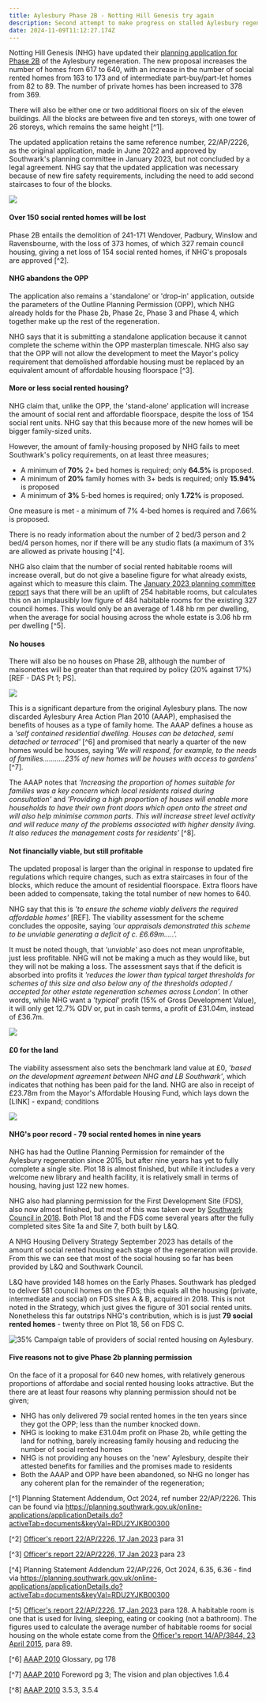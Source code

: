 ```yaml
---
title: Aylesbury Phase 2B - Notting Hill Genesis try again
description: Second attempt to make progress on stalled Aylesbury regeneration
date: 2024-11-09T11:12:27.174Z
---
```

Notting Hill Genesis (NHG) have updated their [planning application for Phase 2B](https://planning.southwark.gov.uk/online-applications/applicationDetails.do?activeTab=documents&keyVal=RDU2YJKB00300) of the Aylesbury regeneration.  The new proposal increases the number of homes from 617 to 640, with an increase in the number of social rented homes from 163 to 173 and of intermediate part-buy/part-let homes from 82 to 89.  The number of private homes has been increased to 378 from 369.

There will also be either one or two additional floors on six of the eleven buildings. All the blocks are between five and ten storeys, with one tower of 26 storeys, which remains the same height [^1].

The updated application retains the same reference number, 22/AP/2226, as the original application, made in June 2022 and approved by Southwark's planning committee in January 2023, but not concluded by a legal agreement.  NHG say that the updated application was necessary because of new fire safety requirements, including the need to add second staircases to four of the blocks.

![](img/22_ap_2226-design_and_access_statement__part_15_.-3521594.pdf-adobe-acrobat-reader-64-bit-09_11_2024-16_32_16.png)

#### Over 150 social rented homes will be lost

Phase 2B entails the demolition of 241-171 Wendover, Padbury, Winslow and Ravensbourne, with the loss of 373 homes, of which 327 remain council housing, giving a net loss of 154 social rented homes, if NHG's proposals are approved [^2].

#### NHG abandons the OPP

The application also remains a 'standalone' or 'drop-in' application, outside the parameters of the Outline Planning Permission (OPP), which NHG already holds for the Phase 2b, Phase 2c, Phase 3 and Phase 4, which together make up the rest of the regeneration.

NHG says that it is submitting a standalone application because it cannot complete the scheme within the OPP masterplan timescale.  NHG also say that the OPP will not allow the development to meet the Mayor's policy requirement that demolished affordable housing must be replaced by an equivalent amount of affordable housing floorspace [^3].

#### More or less social rented housing?

NHG claim that, unlike the OPP, the 'stand-alone' application will increase the amount of social rent and affordable floorspace, despite the loss of 154 social rent units.  NHG say that this because more of the new homes will be bigger family-sized units.  

However, the amount of family-housing proposed by NHG fails to meet Southwark's policy requirements, on at least three measures;

* A minimum of **70%** 2+ bed homes is required; only **64.5%** is proposed.
* A minimum of **20%** family homes with 3+ beds is required; only **15.94%** is proposed
* A minimum of **3%** 5-bed homes is required; only **1.72%** is proposed. 

One measure is met - a minimum of 7% 4-bed homes is required and 7.66% is proposed.

There is no ready information about the number of 2 bed/3 person and 2 bed/4 person homes, nor if there will be any studio flats (a maximum of 3% are allowed as private housing [^4].

NHG also claim that the number of social rented habitable rooms will increase overall, but do not give a baseline figure for what already exists, against which to measure this claim.  The [January 2023 planning committee report](https://moderngov.southwark.gov.uk/documents/s111174/Report%20-%20Aylesbury%20Phase%202B.pdf) says that there will be an uplift of 254 habitable rooms, but calculates this on an implausibly low figure of 484 habitable rooms for the existing 327 council homes.  This would only be an average of 1.48 hb rm per dwelling, when the average for social housing across the whole estate is 3.06 hb rm per dwelling [^5]. 

#### No houses

There will also be no houses on Phase 2B, although the number of maisonettes will be greater than that required by policy (20% against 17%) \[REF - DAS Pt 1; PS].

![](img/22_ap_2226-design_and_access_statement__part_15_.-3521594.pdf-adobe-acrobat-reader-64-bit-09_11_2024-17_08_01.png)

This is a significant departure from the original Aylesbury plans.  The now discarded Aylesbury Area Action Plan 2010 (AAAP), emphasised the benefits of houses as a type of family home.  The AAAP defines a house as a *'self contained residential dwelling. Houses can be detached, semi detached or terraced'* [^6] and promised that nearly a quarter of the new homes would be houses, saying *'We will respond, for example, to the needs of families...........23% of new homes will be houses with access to gardens'* [^7].  

The AAAP notes that *'Increasing the proportion of homes suitable for families was a key concern which local residents raised during consultation'* and *'Providing a high proportion of houses will enable more households to have their own front doors which open onto the street and will also help minimise common parts. This will increase street level activity and will reduce many of the problems associated with higher density living. It also reduces the management costs for residents'* [^8].

#### Not financially viable, but still profitable

The updated proposal is larger than the original in response to updated fire regulations which require changes, such as extra staircases in four of the blocks, which reduce the amount of residential floorspace.  Extra floors have been added to compensate, taking the total number of new homes to 640.

NHG say that this is *'to ensure the scheme viably delivers the required affordable homes'* \[REF].  The viability assessment for the scheme concludes the opposite, saying *'our appraisals demonstrated this scheme to be unviable generating a deficit of c. £6.69m.....'.*  

It must be noted though, that *'unviable'* aso does not mean unprofitable, just less profitable.  NHG will not be making a much as they would like, but they will not be making a loss.  The assessment says that if the deficit is absorbed into profits it *'reduces the lower than typical target thresholds for schemes of this size and also below any of the thresholds adopted / accepted for other estate regeneration schemes across London'.*  In other words, while NHG want a *'typical'* profit (15% of Gross Development Value), it will only get 12.7% GDV or, put in cash terms, a profit of £31.04m, instead of £36.7m.  

![](img/exhibition_boards_150624.pdf-adobe-acrobat-reader-64-bit-11_11_2024-09_52_45.png)

#### £0 for the land

The viability assessment also sets the benchmark land value at £0, *'based on the development agreement between NHG and LB Southwark'*, which indicates that nothing has been paid for the land.  NHG are also in receipt of £23.78m from the Mayor's Affordable Housing Fund, which lays down the  \[LINK] - expand; conditions

![](img/22_ap_2226-design_and_access_statement__part_1_.-3521527.pdf-adobe-acrobat-reader-64-bit-09_11_2024-15_51_51.png)

#### NHG's poor record - 79 social rented homes in nine years

NHG has had the Outline Planning Permission for remainder of the Aylesbury regeneration since 2015, but after nine years has yet to fully complete a single site. Plot 18 is almost finished, but while it includes a very welcome new library and health facility, it is relatively small in terms of housing, having just 122 new homes. 

NHG also had planning permission for the First Development Site (FDS), also now almost finished, but most of this was taken over by [Southwark Council in 2018](https://www.35percent.org/posts/2020-07-09-aylesbury-estate-fds-variation/).  Both Plot 18 and the FDS come several years after the fully completed sites Site 1a and Site 7, both built by L&Q.

A NHG Housing Delivery Strategy September 2023 has details of the amount of social rented housing each stage of the regeneration will provide.  From this we can see that most of the social housing so far has been provided by L&Q and Southwark Council.  

L&Q have provided 148 homes on the Early Phases.  Southwark has pledged to deliver 581 council homes on the FDS; this equals all the housing (private, intermediate and social) on FDS sites A & B, acquired in 2018.  This is not noted in the Strategy, which just gives the figure of 301 social rented units.  Nonetheless this far outstrips NHG's contribution, which is is just **79 social rented homes** - twenty three on Plot 18, 56 on FDS C.

![](img/table_providers_of_social_rented_homes_121124-word-21_11_2024-09_25_58.png "35% Campaign table of providers of social rented housing on Aylesbury.")

#### Five reasons not to give Phase 2b planning permission

On the face of it a proposal for 640 new homes, with relatively generous proportions of affordabe and social rented housing looks attractive. But the there are at least four reasons why planning permission should not be given; 

* NHG has only delivered 79 social rented homes in the ten years since they got the OPP; less than the number knocked down.
* NHG is looking to make £31.04m profit on Phase 2b, while getting the land for nothing, barely increasing family housing and reducing the number of social rented homes
* NHG is not providing any houses on the 'new' Aylesbury, despite their attested benefits for families and the promises made to residents
* Both the AAAP and OPP have been abandoned, so NHG no longer has any coherent plan for the remainder of the regeneration;

[^1] Planning Statement Addendum, Oct 2024, ref number 22/AP/2226.  This can be found via <https://planning.southwark.gov.uk/online-applications/applicationDetails.do?activeTab=documents&keyVal=RDU2YJKB00300>

[^2] [Officer's report 22/AP/2226, 17 Jan 2023](https://moderngov.southwark.gov.uk/documents/s111174/Report%20-%20Aylesbury%20Phase%202B.pdf) para 31

[^3] [Officer's report 22/AP/2226, 17 Jan 2023](https://moderngov.southwark.gov.uk/documents/s111174/Report%20-%20Aylesbury%20Phase%202B.pdf) para 23

[^4] Planning Statement Addendum 22/AP/226, Oct 2024, 6.35, 6.36 - find via <https://planning.southwark.gov.uk/online-applications/applicationDetails.do?activeTab=documents&keyVal=RDU2YJKB00300>

[^5] [Officer's report 22/AP/2226, 17 Jan 2023](https://moderngov.southwark.gov.uk/documents/s111174/Report%20-%20Aylesbury%20Phase%202B.pdf)  para 128.  A habitable room is one that is used for living, sleeping, eating or cooking (not a bathroom).  The figures used to calculate the average number of habitable rooms for social housing on the whole estate come from the [Officer's report 14/AP/3844, 23 April 2015](https://moderngov.southwark.gov.uk/documents/s53361/Report.pdf), para 89.

[^6] [AAAP 2010](https://www.southwark.gov.uk/assets/attach/1647/Aylesbury-AAP-2010.pdf) Glossary, pg 178

[^7] [AAAP 2010](https://www.southwark.gov.uk/assets/attach/1647/Aylesbury-AAP-2010.pdf) Foreword pg 3; The vision and plan objectives 1.6.4

[^8] [AAAP 2010](https://www.southwark.gov.uk/assets/attach/1647/Aylesbury-AAP-2010.pdf) 3.5.3, 3.5.4